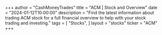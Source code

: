 +++
author = "CashMoneyTrades"
title = "ACM | Stock and Overview"
date = "2024-01-12T10:00:00"
description = "Find the latest information about trading ACM stock for a full financial overview to help with your stock trading and investing."
tags = [
"Stocks",
]
layout = "stocks"
ticker = "ACM"
+++
        


    
        
